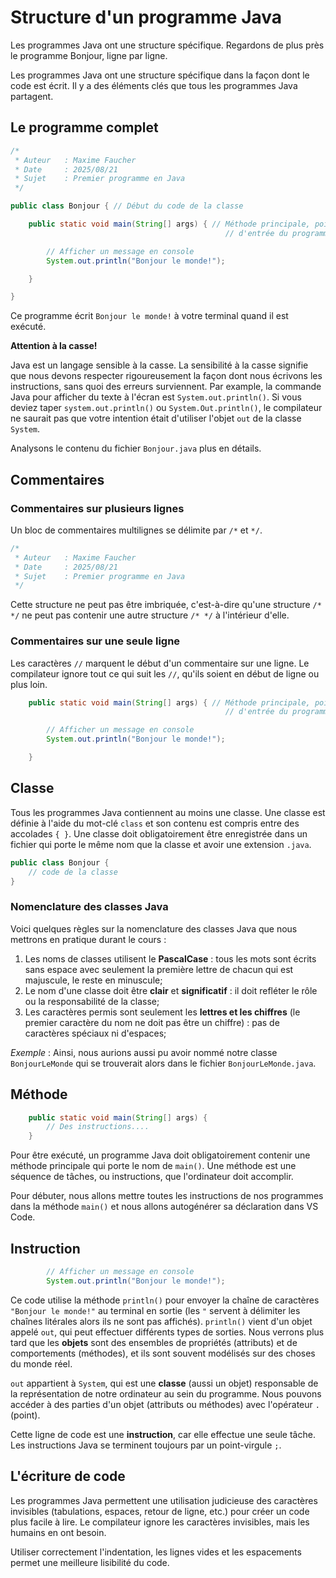 # Structure d'un programme Java

Les programmes Java ont une structure spécifique. Regardons de plus près le programme Bonjour, ligne par ligne.

Les programmes Java ont une structure spécifique dans la façon dont le code est écrit. Il y a des éléments clés que tous les programmes Java partagent.

## Le programme complet

```java
/*
 * Auteur   : Maxime Faucher
 * Date     : 2025/08/21
 * Sujet    : Premier programme en Java
 */

public class Bonjour { // Début du code de la classe

    public static void main(String[] args) { // Méthode principale, point 
                                                // d'entrée du programme

        // Afficher un message en console
        System.out.println("Bonjour le monde!");

    }

}
```

Ce programme écrit `Bonjour le monde!` à votre terminal quand il est exécuté.

**Attention à la casse!**

Java est un langage sensible à la casse. La sensibilité à la casse signifie que nous devons respecter rigoureusement la façon dont nous écrivons les instructions, sans quoi des erreurs surviennent. Par example, la commande Java pour afficher du texte à l'écran est `System.out.println()`. Si vous deviez taper `system.out.println()` ou `System.Out.println()`, le compilateur ne saurait pas que votre intention était d'utiliser l'objet `out` de la classe `System`.

Analysons le contenu du fichier `Bonjour.java` plus en détails.

## Commentaires

### Commentaires sur plusieurs lignes

Un bloc de commentaires multilignes se délimite par `/*` et `*/`.

```java
/*
 * Auteur   : Maxime Faucher
 * Date     : 2025/08/21
 * Sujet    : Premier programme en Java
 */
```

Cette structure ne peut pas être imbriquée, c'est-à-dire qu'une structure `/* */` ne peut pas contenir une autre structure `/* */` à l'intérieur d'elle.

### Commentaires sur une seule ligne

Les caractères `//` marquent le début d'un commentaire sur une ligne. Le compilateur ignore tout ce qui suit les `//`, qu'ils soient en début de ligne ou plus loin.

```java
    public static void main(String[] args) { // Méthode principale, point 
                                                // d'entrée du programme

        // Afficher un message en console
        System.out.println("Bonjour le monde!");

    }
```

## Classe

Tous les programmes Java contiennent au moins une classe. Une classe est définie à l'aide du mot-clé `class` et son contenu est compris entre des accolades `{ }`. Une classe doit obligatoirement être enregistrée dans un fichier qui porte le même nom que la classe et avoir une extension `.java`.

```java
public class Bonjour {
    // code de la classe
}
```

### Nomenclature des classes Java

Voici quelques règles sur la nomenclature des classes Java que nous mettrons en pratique durant le cours :

1. Les noms de classes utilisent le **PascalCase** : tous les mots sont écrits sans espace avec seulement la première lettre de chacun qui est majuscule, le reste en minuscule;
2. Le nom d'une classe doit être **clair** et **significatif** : il doit refléter le rôle ou la responsabilité de la classe;
3. Les caractères permis sont seulement les **lettres et les chiffres** (le premier caractère du nom ne doit pas être un chiffre) : pas de caractères spéciaux ni d'espaces;

*Exemple* : Ainsi, nous aurions aussi pu avoir nommé notre classe `BonjourLeMonde` qui se trouverait alors dans le fichier `BonjourLeMonde.java`.

## Méthode

```java
    public static void main(String[] args) {
        // Des instructions....
    }
```

Pour être exécuté, un programme Java doit obligatoirement contenir une méthode principale qui porte le nom de `main()`. Une méthode est une séquence de tâches, ou instructions, que l'ordinateur doit accomplir.

Pour débuter, nous allons mettre toutes les instructions de nos programmes dans la méthode `main()` et nous allons autogénérer sa déclaration dans VS Code.

## Instruction

```java
        // Afficher un message en console
        System.out.println("Bonjour le monde!");
```

Ce code utilise la méthode `println()` pour envoyer la chaîne de caractères `"Bonjour le monde!"` au terminal en sortie (les `"` servent à délimiter les chaînes litérales alors ils ne sont pas affichés). `println()` vient d'un objet appelé `out`, qui peut effectuer différents types de sorties. Nous verrons plus tard que les **objets** sont des ensembles de propriétés (attributs) et de comportements (méthodes), et ils sont souvent modélisés sur des choses du monde réel.

`out` appartient à `System`, qui est une **classe** (aussi un objet) responsable de la représentation de notre ordinateur au sein du programme. Nous pouvons accéder à des parties d'un objet (attributs ou méthodes) avec l'opérateur `.` (point).

Cette ligne de code est une **instruction**, car elle effectue une seule tâche. Les instructions Java se terminent toujours par un point-virgule `;`.

## L'écriture de code

Les programmes Java permettent une utilisation judicieuse des caractères invisibles (tabulations, espaces, retour de ligne, etc.) pour créer un code plus facile à lire. Le compilateur ignore les caractères invisibles, mais les humains en ont besoin.

Utiliser correctement l'indentation, les lignes vides et les espacements permet une meilleure lisibilité du code.

